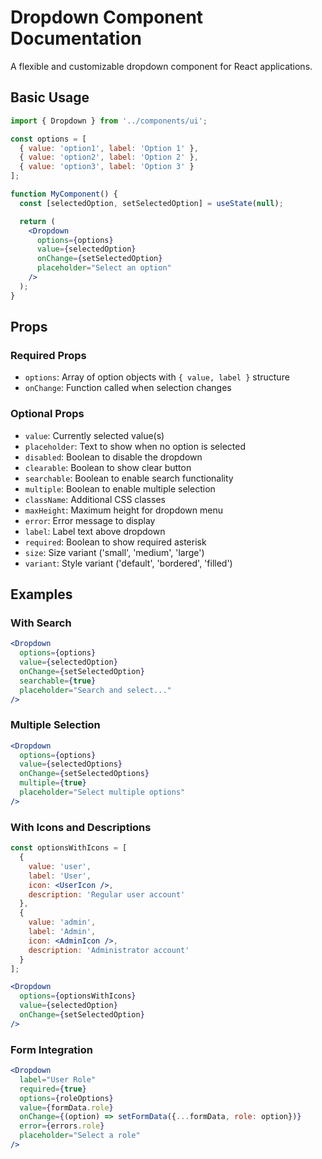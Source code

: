 # Dropdown Component Documentation

A flexible and customizable dropdown component for React applications.

## Basic Usage

```jsx
import { Dropdown } from '../components/ui';

const options = [
  { value: 'option1', label: 'Option 1' },
  { value: 'option2', label: 'Option 2' },
  { value: 'option3', label: 'Option 3' }
];

function MyComponent() {
  const [selectedOption, setSelectedOption] = useState(null);

  return (
    <Dropdown
      options={options}
      value={selectedOption}
      onChange={setSelectedOption}
      placeholder="Select an option"
    />
  );
}
```

## Props

### Required Props
- `options`: Array of option objects with `{ value, label }` structure
- `onChange`: Function called when selection changes

### Optional Props
- `value`: Currently selected value(s)
- `placeholder`: Text to show when no option is selected
- `disabled`: Boolean to disable the dropdown
- `clearable`: Boolean to show clear button
- `searchable`: Boolean to enable search functionality
- `multiple`: Boolean to enable multiple selection
- `className`: Additional CSS classes
- `maxHeight`: Maximum height for dropdown menu
- `error`: Error message to display
- `label`: Label text above dropdown
- `required`: Boolean to show required asterisk
- `size`: Size variant ('small', 'medium', 'large')
- `variant`: Style variant ('default', 'bordered', 'filled')

## Examples

### With Search
```jsx
<Dropdown
  options={options}
  value={selectedOption}
  onChange={setSelectedOption}
  searchable={true}
  placeholder="Search and select..."
/>
```

### Multiple Selection
```jsx
<Dropdown
  options={options}
  value={selectedOptions}
  onChange={setSelectedOptions}
  multiple={true}
  placeholder="Select multiple options"
/>
```

### With Icons and Descriptions
```jsx
const optionsWithIcons = [
  { 
    value: 'user', 
    label: 'User', 
    icon: <UserIcon />,
    description: 'Regular user account'
  },
  { 
    value: 'admin', 
    label: 'Admin', 
    icon: <AdminIcon />,
    description: 'Administrator account'
  }
];

<Dropdown
  options={optionsWithIcons}
  value={selectedOption}
  onChange={setSelectedOption}
/>
```

### Form Integration
```jsx
<Dropdown
  label="User Role"
  required={true}
  options={roleOptions}
  value={formData.role}
  onChange={(option) => setFormData({...formData, role: option})}
  error={errors.role}
  placeholder="Select a role"
/>
```
